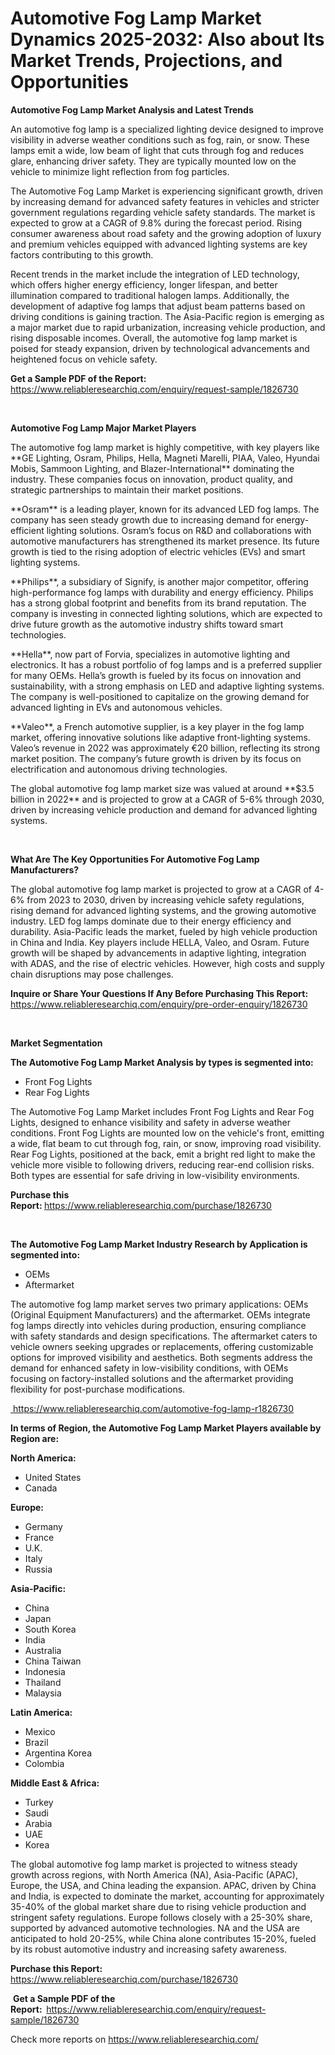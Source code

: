 <p><h1>Automotive Fog Lamp Market Dynamics 2025-2032: Also about Its Market Trends, Projections, and Opportunities</h1></p><p><strong>Automotive Fog Lamp Market Analysis and Latest Trends</strong></p>
<p><p>An automotive fog lamp is a specialized lighting device designed to improve visibility in adverse weather conditions such as fog, rain, or snow. These lamps emit a wide, low beam of light that cuts through fog and reduces glare, enhancing driver safety. They are typically mounted low on the vehicle to minimize light reflection from fog particles.</p><p>The Automotive Fog Lamp Market is experiencing significant growth, driven by increasing demand for advanced safety features in vehicles and stricter government regulations regarding vehicle safety standards. The market is expected to grow at a CAGR of 9.8% during the forecast period. Rising consumer awareness about road safety and the growing adoption of luxury and premium vehicles equipped with advanced lighting systems are key factors contributing to this growth.</p><p>Recent trends in the market include the integration of LED technology, which offers higher energy efficiency, longer lifespan, and better illumination compared to traditional halogen lamps. Additionally, the development of adaptive fog lamps that adjust beam patterns based on driving conditions is gaining traction. The Asia-Pacific region is emerging as a major market due to rapid urbanization, increasing vehicle production, and rising disposable incomes. Overall, the automotive fog lamp market is poised for steady expansion, driven by technological advancements and heightened focus on vehicle safety.</p></p>
<p><strong>Get a Sample PDF of the Report:&nbsp;</strong> <a href="https://www.reliableresearchiq.com/enquiry/request-sample/1826730?utm_campaign=1170&utm_medium=2&utm_source=Github&utm_content=ia&utm_term=23012025&utm_id=automotive-fog-lamp">https://www.reliableresearchiq.com/enquiry/request-sample/1826730</a></p>
<p>&nbsp;</p>
<p><strong>Automotive Fog Lamp Major Market Players</strong></p>
<p><p>The automotive fog lamp market is highly competitive, with key players like **GE Lighting, Osram, Philips, Hella, Magneti Marelli, PIAA, Valeo, Hyundai Mobis, Sammoon Lighting, and Blazer-International** dominating the industry. These companies focus on innovation, product quality, and strategic partnerships to maintain their market positions.</p><p>**Osram** is a leading player, known for its advanced LED fog lamps. The company has seen steady growth due to increasing demand for energy-efficient lighting solutions. Osram’s focus on R&D and collaborations with automotive manufacturers has strengthened its market presence. Its future growth is tied to the rising adoption of electric vehicles (EVs) and smart lighting systems.</p><p>**Philips**, a subsidiary of Signify, is another major competitor, offering high-performance fog lamps with durability and energy efficiency. Philips has a strong global footprint and benefits from its brand reputation. The company is investing in connected lighting solutions, which are expected to drive future growth as the automotive industry shifts toward smart technologies.</p><p>**Hella**, now part of Forvia, specializes in automotive lighting and electronics. It has a robust portfolio of fog lamps and is a preferred supplier for many OEMs. Hella’s growth is fueled by its focus on innovation and sustainability, with a strong emphasis on LED and adaptive lighting systems. The company is well-positioned to capitalize on the growing demand for advanced lighting in EVs and autonomous vehicles.</p><p>**Valeo**, a French automotive supplier, is a key player in the fog lamp market, offering innovative solutions like adaptive front-lighting systems. Valeo’s revenue in 2022 was approximately €20 billion, reflecting its strong market position. The company’s future growth is driven by its focus on electrification and autonomous driving technologies.</p><p>The global automotive fog lamp market size was valued at around **$3.5 billion in 2022** and is projected to grow at a CAGR of 5-6% through 2030, driven by increasing vehicle production and demand for advanced lighting systems.</p></p>
<p>&nbsp;</p>
<p><strong>What Are The Key Opportunities For Automotive Fog Lamp Manufacturers?</strong></p>
<p><p>The global automotive fog lamp market is projected to grow at a CAGR of 4-6% from 2023 to 2030, driven by increasing vehicle safety regulations, rising demand for advanced lighting systems, and the growing automotive industry. LED fog lamps dominate due to their energy efficiency and durability. Asia-Pacific leads the market, fueled by high vehicle production in China and India. Key players include HELLA, Valeo, and Osram. Future growth will be shaped by advancements in adaptive lighting, integration with ADAS, and the rise of electric vehicles. However, high costs and supply chain disruptions may pose challenges.</p></p>
<p><strong>Inquire or Share Your Questions If Any Before Purchasing This Report:</strong> <a href="https://www.reliableresearchiq.com/enquiry/pre-order-enquiry/1826730?utm_campaign=1170&utm_medium=2&utm_source=Github&utm_content=ia&utm_term=23012025&utm_id=automotive-fog-lamp">https://www.reliableresearchiq.com/enquiry/pre-order-enquiry/1826730</a></p>
<p>&nbsp;</p>
<p><strong>Market Segmentation</strong></p>
<p><strong>The Automotive Fog Lamp Market Analysis by types is segmented into:</strong></p>
<p><ul><li>Front Fog Lights</li><li>Rear Fog Lights</li></ul></p>
<p><p>The Automotive Fog Lamp Market includes Front Fog Lights and Rear Fog Lights, designed to enhance visibility and safety in adverse weather conditions. Front Fog Lights are mounted low on the vehicle's front, emitting a wide, flat beam to cut through fog, rain, or snow, improving road visibility. Rear Fog Lights, positioned at the back, emit a bright red light to make the vehicle more visible to following drivers, reducing rear-end collision risks. Both types are essential for safe driving in low-visibility environments.</p></p>
<p><strong>Purchase this Report:&nbsp;</strong><a href="https://www.reliableresearchiq.com/purchase/1826730?utm_campaign=1170&utm_medium=2&utm_source=Github&utm_content=ia&utm_term=23012025&utm_id=automotive-fog-lamp">https://www.reliableresearchiq.com/purchase/1826730</a></p>
<p>&nbsp;</p>
<p><strong>The Automotive Fog Lamp Market Industry Research by Application is segmented into:</strong></p>
<p><ul><li>OEMs</li><li>Aftermarket</li></ul></p>
<p><p>The automotive fog lamp market serves two primary applications: OEMs (Original Equipment Manufacturers) and the aftermarket. OEMs integrate fog lamps directly into vehicles during production, ensuring compliance with safety standards and design specifications. The aftermarket caters to vehicle owners seeking upgrades or replacements, offering customizable options for improved visibility and aesthetics. Both segments address the demand for enhanced safety in low-visibility conditions, with OEMs focusing on factory-installed solutions and the aftermarket providing flexibility for post-purchase modifications.</p></p>
<p><a href="https://www.reliableresearchiq.com/automotive-fog-lamp-r1826730?utm_campaign=1170&utm_medium=2&utm_source=Github&utm_content=ia&utm_term=23012025&utm_id=automotive-fog-lamp">&nbsp;https://www.reliableresearchiq.com/automotive-fog-lamp-r1826730</a></p>
<p><strong>In terms of Region, the Automotive Fog Lamp Market Players available by Region are:</strong></p>
<p>
    <p> <strong> North America: </strong>
        <ul>
            <li>United States</li>
            <li>Canada</li>
        </ul>
        </p> 
    <p> <strong> Europe: </strong>
        <ul>
            <li>Germany</li>
            <li>France</li>
            <li>U.K.</li>
            <li>Italy</li>
            <li>Russia</li>
        </ul>
        </p> 
    <p> <strong> Asia-Pacific: </strong>
        <ul>
            <li>China</li>
            <li>Japan</li>
            <li>South Korea</li>
            <li>India</li>
            <li>Australia</li>
            <li>China Taiwan</li>
            <li>Indonesia</li>
            <li>Thailand</li>
            <li>Malaysia</li>
        </ul>
        </p> 
    <p> <strong> Latin America: </strong>
        <ul>
            <li>Mexico</li>
            <li>Brazil</li>
            <li>Argentina Korea</li>
            <li>Colombia</li>
        </ul>
        </p> 
    <p> <strong> Middle East & Africa: </strong>
        <ul>
            <li>Turkey</li>
            <li>Saudi</li>
            <li>Arabia</li>
            <li>UAE</li>
            <li>Korea</li>
        </ul>
    </p>
    </p>
<p><p>The global automotive fog lamp market is projected to witness steady growth across regions, with North America (NA), Asia-Pacific (APAC), Europe, the USA, and China leading the expansion. APAC, driven by China and India, is expected to dominate the market, accounting for approximately 35-40% of the global market share due to rising vehicle production and stringent safety regulations. Europe follows closely with a 25-30% share, supported by advanced automotive technologies. NA and the USA are anticipated to hold 20-25%, while China alone contributes 15-20%, fueled by its robust automotive industry and increasing safety awareness.</p></p>
<p><strong>Purchase this Report: </strong><a href="https://www.reliableresearchiq.com/purchase/1826730?utm_campaign=1170&utm_medium=2&utm_source=Github&utm_content=ia&utm_term=23012025&utm_id=automotive-fog-lamp">https://www.reliableresearchiq.com/purchase/1826730</a></p>
<p>&nbsp;<strong>Get a Sample PDF of the Report:&nbsp;&nbsp;</strong><a href="https://www.reliableresearchiq.com/enquiry/request-sample/1826730?utm_campaign=1170&utm_medium=2&utm_source=Github&utm_content=ia&utm_term=23012025&utm_id=automotive-fog-lamp">https://www.reliableresearchiq.com/enquiry/request-sample/1826730</a></p>
<p><strong></strong></p>
<p>Check more reports on <a href="https://www.reliableresearchiq.com/?utm_campaign=1170&utm_medium=2&utm_source=Github&utm_content=ia&utm_term=23012025&utm_id=automotive-fog-lamp">https://www.reliableresearchiq.com/</a></p>